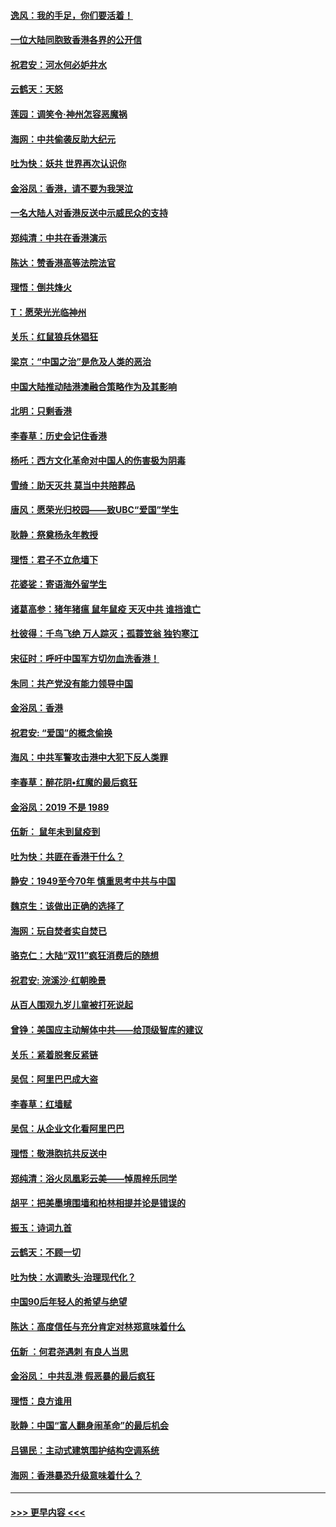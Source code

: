 #### [逸风：我的手足，你们要活着！](../pages/nsc993/n11676352.md?t=11241855) 
#### [一位大陆同胞致香港各界的公开信](../pages/nsc993/n11675761.md?t=11241855) 
#### [祝君安：河水何必妒井水](../pages/nsc993/n11675746.md?t=11241855) 
#### [云鹤天：天怒](../pages/nsc993/n11675718.md?t=11241855) 
#### [莲园：调笑令‧神州怎容恶魔祸](../pages/nsc993/n11675648.md?t=11241855) 
#### [海网：中共偷袭反助大纪元](../pages/nsc993/n11673515.md?t=11241855) 
#### [吐为快：妖共 世界再次认识你](../pages/nsc993/n11673506.md?t=11241855) 
#### [金浴凤：香港，请不要为我哭泣](../pages/nsc993/n11673248.md?t=11241855) 
#### [一名大陆人对香港反送中示威民众的支持](../pages/nsc993/n11672615.md?t=11241855) 
#### [郑纯清：中共在香港演示](../pages/nsc993/n11670539.md?t=11241855) 
#### [陈达：赞香港高等法院法官](../pages/nsc993/n11669542.md?t=11241855) 
#### [理悟：倒共烽火](../pages/nsc993/n11668844.md?t=11241855) 
#### [T：愿荣光光临神州](../pages/nsc993/n11668421.md?t=11241855) 
#### [关乐：红鼠狼兵休猖狂](../pages/nsc993/n11668378.md?t=11241855) 
#### [梁京：“中国之治”是危及人类的恶治](../pages/nsc993/n11668328.md?t=11241855) 
#### [中国大陆推动陆港澳融合策略作为及其影响](../pages/nsc993/n11668157.md?t=11241855) 
#### [北明：只剩香港](../pages/nsc993/n11668002.md?t=11241855) 
#### [李春草：历史会记住香港](../pages/nsc993/n11667927.md?t=11241855) 
#### [杨吒：西方文化革命对中国人的伤害极为阴毒](../pages/nsc993/n11664521.md?t=11241855) 
#### [雪绮：助天灭共 莫当中共陪葬品](../pages/nsc993/n11662650.md?t=11241855) 
#### [唐风：愿荣光归校园——致UBC“爱国”学生](../pages/nsc993/n11662194.md?t=11241855) 
#### [耿静：祭奠杨永年教授](../pages/nsc993/n11662514.md?t=11241855) 
#### [理悟：君子不立危墙下](../pages/nsc993/n11662172.md?t=11241855) 
#### [花婆娑：寄语海外留学生](../pages/nsc993/n11662121.md?t=11241855) 
#### [诸葛高参：猪年猪瘟 鼠年鼠疫 天灭中共 谁挡谁亡](../pages/nsc993/n11661980.md?t=11241855) 
#### [杜彼得：千鸟飞绝 万人踪灭；孤蓑笠翁 独钓寒江](../pages/nsc993/n11661170.md?t=11241855) 
#### [宋征时：呼吁中国军方切勿血洗香港！](../pages/nsc993/n11415318.md?t=11241855) 
#### [朱同：共产党没有能力领导中国](../pages/nsc993/n11660421.md?t=11241855) 
#### [金浴凤：香港](../pages/nsc993/n11660419.md?t=11241855) 
#### [祝君安: “爱国”的概念偷换](../pages/nsc993/n11659706.md?t=11241855) 
#### [海风：中共军警攻击港中大犯下反人类罪](../pages/nsc993/n11659632.md?t=11241855) 
#### [李春草：醉花阴•红魔的最后疯狂](../pages/nsc993/n11659287.md?t=11241855) 
#### [金浴凤：2019 不是 1989](../pages/nsc993/n11657663.md?t=11241855) 
#### [伍新： 鼠年未到鼠疫到](../pages/nsc993/n11655098.md?t=11241855) 
#### [吐为快：共匪在香港干什么？](../pages/nsc993/n11654891.md?t=11241855) 
#### [静安：1949至今70年 慎重思考中共与中国](../pages/nsc993/n11651244.md?t=11241855) 
#### [魏京生：该做出正确的选择了](../pages/nsc993/n11653084.md?t=11241855) 
#### [海网：玩自焚者实自焚已](../pages/nsc993/n11652423.md?t=11241855) 
#### [骆克仁：大陆“双11”疯狂消费后的随想](../pages/nsc993/n11652305.md?t=11241855) 
#### [祝君安: 浣溪沙·红朝晚景](../pages/nsc993/n11652258.md?t=11241855) 
#### [从百人围观九岁儿童被打死说起](../pages/nsc993/n11651030.md?t=11241855) 
#### [曾铮：美国应主动解体中共——给顶级智库的建议](../pages/nsc993/n11649888.md?t=11241855) 
#### [关乐：紧着脱套反紧链](../pages/nsc993/n11649069.md?t=11241855) 
#### [吴侃：阿里巴巴成大盗](../pages/nsc993/n11645523.md?t=11241855) 
#### [李春草：红墙赋](../pages/nsc993/n11646389.md?t=11241855) 
#### [吴侃：从企业文化看阿里巴巴](../pages/nsc993/n11645476.md?t=11241855) 
#### [理悟：敬港胞抗共反送中](../pages/nsc993/n11645466.md?t=11241855) 
#### [郑纯清：浴火凤凰彩云美——悼周梓乐同学](../pages/nsc993/n11645155.md?t=11241855) 
#### [胡平：把美墨境围墙和柏林相提并论是错误的](../pages/nsc993/n11645134.md?t=11241855) 
#### [振玉：诗词九首](../pages/nsc993/n11644081.md?t=11241855) 
#### [云鹤天：不顾一切](../pages/nsc993/n11643508.md?t=11241855) 
#### [吐为快：水调歌头·治理现代化？](../pages/nsc993/n11643485.md?t=11241855) 
#### [中国90后年轻人的希望与绝望](../pages/nsc993/n11642317.md?t=11241855) 
#### [陈达：高度信任与充分肯定对林郑意味着什么](../pages/nsc993/n11641441.md?t=11241855) 
#### [伍新 ：何君尧遇刺 有良人当思](../pages/nsc993/n11641503.md?t=11241855) 
#### [金浴凤： 中共乱港  假恶暴的最后疯狂](../pages/nsc993/n11641495.md?t=11241855) 
#### [理悟：良方谁用](../pages/nsc993/n11641463.md?t=11241855) 
#### [耿静：中国“富人翻身闹革命”的最后机会](../pages/nsc993/n11640655.md?t=11241855) 
#### [吕锡民：主动式建筑围护结构空调系统](../pages/nsc993/n11640168.md?t=11241855) 
#### [海网：香港暴恐升级意味着什么？](../pages/nsc993/n11635904.md?t=11241855) 

----
#### [ >>> 更早内容 <<< ](../indexes/nsc993-earlier.md)
